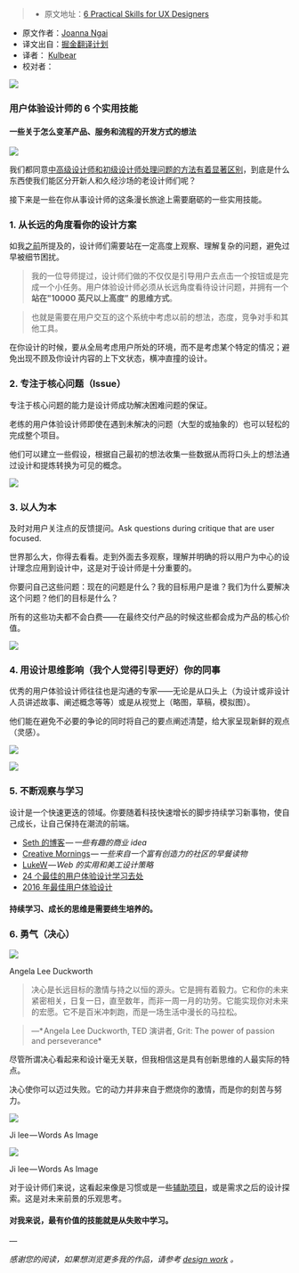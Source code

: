 > * 原文地址：[6 Practical Skills for UX Designers](https://uxdesign.cc/6-practical-skills-for-ux-designers-22c852d6c576#.vjeb02dwq)
* 原文作者：[Joanna Ngai](https://uxdesign.cc/@ngai.yt)
* 译文出自：[掘金翻译计划](https://github.com/xitu/gold-miner)
* 译者： [Kulbear](https://kulbear.github.io/)
* 校对者： 

![](http://ac-Myg6wSTV.clouddn.com/2cc6a114bae9326ef2b0.png)

### 用户体验设计师的 6 个实用技能

#### 一些关于怎么变革产品、服务和流程的开发方式的想法

![](http://ac-Myg6wSTV.clouddn.com/66ff18b264d2c507aebe.png)

我们都同意[中高级设计师和初级设计师处理问题的方法有着显著区别](https://medium.com/the-year-of-the-looking-glass/junior-designers-vs-senior-designers-fbe483d3b51e#.4a2tc78vd)，到底是什么东西使我们能区分开新人和久经沙场的老设计师们呢？

接下来是一些在你从事设计师的这条漫长旅途上需要磨砺的一些实用技能。

### 1. 从长远的角度看你的设计方案

如我[之前](https://blog.prototypr.io/essential-lessons-on-ux-18f96933e885#.mjgjp0osb)所提及的，设计师们需要站在一定高度上观察、理解复杂的问题，避免过早被细节困扰。

> 我的一位导师提过，设计师们做的不仅仅是引导用户去点击一个按钮或是完成一个小任务。用户体验设计师必须从长远角度看待设计问题，并拥有一个**站在"10000 英尺以上高度” 的思维方式**。

> 也就是需要在用户交互的这个系统中考虑以前的想法，态度，竞争对手和其他工具。

在你设计的时候，要从全局考虑用户所处的环境，而不是考虑某个特定的情况；避免出现不顾及你设计内容的上下文状态，横冲直撞的设计。

### 2. 专注于核心问题（Issue）

专注于核心问题的能力是设计师成功解决困难问题的保证。

老练的用户体验设计师即使在遇到未解决的问题（大型的或抽象的）也可以轻松的完成整个项目。

他们可以建立一些假设，根据自己最初的想法收集一些数据从而将口头上的想法通过设计和提炼转换为可见的概念。

![](http://ac-Myg6wSTV.clouddn.com/0178730cb78f19188ad0.jpeg)

### 3. 以人为本

及时对用户关注点的反馈提问。Ask questions during critique that are user focused.

世界那么大，你得去看看。走到外面去多观察，理解并明确的将以用户为中心的设计理念应用到设计中，这是对于设计师是十分重要的。

你要问自己这些问题：现在的问题是什么？我的目标用户是谁？我们为什么要解决这个问题？他们的目标是什么？

所有的这些功夫都不会白费——在最终交付产品的时候这些都会成为产品的核心价值。

![](http://ac-Myg6wSTV.clouddn.com/a81a5f7c1d87b447e8a1.jpeg)

### 4. 用设计思维影响（我个人觉得引导更好）你的同事

优秀的用户体验设计师往往也是沟通的专家——无论是从口头上（为设计或非设计人员讲述故事、阐述概念等等）或是从视觉上（略图，草稿，模拟图）。

他们能在避免不必要的争论的同时将自己的要点阐述清楚，给大家呈现新鲜的观点（灵感）。

![](http://ac-Myg6wSTV.clouddn.com/8c47d6b213139f3b9299.jpeg)

![](http://ac-Myg6wSTV.clouddn.com/757f7956c7472be3245d.jpeg)

### 5. 不断观察与学习

设计是一个快速更迭的领域。你要随着科技快速增长的脚步持续学习新事物，使自己成长，让自己保持在潮流的前端。

- [Seth 的博客](http://sethgodin.typepad.com/) — *一些有趣的商业 idea*
- [Creative Mornings](https://creativemornings.com/) — *一些来自一个富有创造力的社区的早餐读物*
- [LukeW](http://www.lukew.com/ff/) — *Web 的实用和美工设计策略*
- [24 个最佳的用户体验设计学习去处](https://uxdesign.cc/learning-as-a-designer-9c1edcc989ae#.b4y792xhx)
- [2016 年最佳用户体验设计](https://blog.prototypr.io/best-of-ux-links-of-2016-eb2f44a2c9c0#.w0fl1cq76)

#### 持续学习、成长的思维是需要终生培养的。

### 6. 勇气（决心）

![](http://ac-Myg6wSTV.clouddn.com/f3a09e7bfde081d96716.png)

Angela Lee Duckworth

> 决心是长远目标的激情与持之以恒的源头。它是拥有着毅力。它和你的未来紧密相关，日复一日，直至数年，而非一周一月的功劳。它能实现你对未来的宏愿。它不是百米冲刺跑，而是一场生活中漫长的马拉松。

> —* Angela Lee Duckworth, TED 演讲者, Grit: The power of passion and perseverance* 

尽管所谓决心看起来和设计毫无关联，但我相信这是具有创新思维的人最实际的特点。

决心使你可以迈过失败。它的动力并非来自于燃烧你的激情，而是你的刻苦与努力。

![](http://ac-Myg6wSTV.clouddn.com/86448993741a25056617.jpeg)

Ji lee — Words As Image

![](http://ac-Myg6wSTV.clouddn.com/3ed1526bbd427508ad81.png)

Ji lee — Words As Image

对于设计师们来说，这看起来像是习惯或是一些[辅助项目](http://pleaseenjoy.com/projects/personal/bubble-project/)，或是需求之后的设计探索。这是对未来前景的乐观思考。

#### 对我来说，最有价值的技能就是从失败中学习。

—

*感谢您的阅读，如果想浏览更多我的作品，请参考 [*design work*](http://www.cargocollective.com/joannan) 。*
